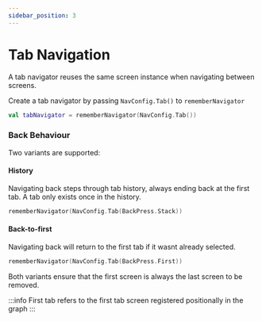 ```yaml
---
sidebar_position: 3
---
```


# Tab Navigation

A tab navigator reuses the same screen instance when navigating between screens.

Create a tab navigator by passing `NavConfig.Tab()` to `rememberNavigator`

```kotlin
val tabNavigator = rememberNavigator(NavConfig.Tab())
```

### Back Behaviour

Two variants are supported:

#### History

Navigating back steps through tab history, always ending back at the first tab. A tab only exists once in the history.

```kotlin
rememberNavigator(NavConfig.Tab(BackPress.Stack))
```

#### Back-to-first

Navigating back will return to the first tab if it wasnt already selected.

```kotlin
rememberNavigator(NavConfig.Tab(BackPress.First))
```

Both variants ensure that the first screen is always the last screen to be removed.

:::info
First tab refers to the first tab screen registered positionally in the graph
:::
